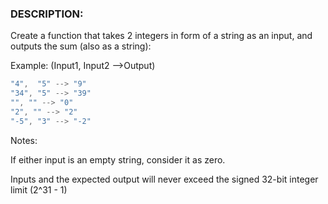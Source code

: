 ### DESCRIPTION:
Create a function that takes 2 integers in form of a string as an input, and outputs the sum (also as a string):

Example: (Input1, Input2 -->Output)

```js
"4",  "5" --> "9"
"34", "5" --> "39"
"", "" --> "0"
"2", "" --> "2"
"-5", "3" --> "-2"
```
Notes:

If either input is an empty string, consider it as zero.

Inputs and the expected output will never exceed the signed 32-bit integer limit (2^31 - 1)